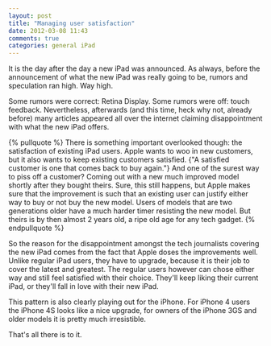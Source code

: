 ```yaml
---
layout: post
title: "Managing user satisfaction"
date: 2012-03-08 11:43
comments: true
categories: general iPad
---
```


It is the day after the day a new iPad was announced. As always, before the announcement of what the new iPad was really going to be, rumors and speculation ran high. Way high.

<!-- more -->

Some rumors were correct: Retina Display. Some rumors were off: touch feedback. Nevertheless, afterwards (and this time, heck why not, already before) many articles appeared all over the internet claiming disappointment with what the new iPad offers.

{% pullquote %}
There is something important overlooked though: the satisfaction of existing iPad users. Apple wants to woo in new customers, but it also wants to keep existing customers satisfied. {"A satisfied customer is one that comes back to buy again."} And one of the surest way to piss off a customer? Coming out with a new much improved model shortly after they bought theirs. Sure, this still happens, but Apple makes sure that the improvement is such that an existing user can justify either way to buy or not buy the new model. Users of models that are two generations older have a much harder timer resisting the new model. But theirs is by then almost 2 years old, a ripe old age for any tech gadget.
{% endpullquote %}

So the reason for the disappointment amongst the tech journalists covering the new iPad comes from the fact that Apple doses the improvements well. Unlike regular iPad users, they have to upgrade, because it is their job to cover the latest and greatest. The regular users however can chose either way and still feel satisfied with their choice. They'll keep liking their current iPad, or they'll fall in love with their new iPad.

This pattern is also clearly playing out for the iPhone. For iPhone 4 users the iPhone 4S looks like a nice upgrade, for owners of the iPhone 3GS and older models it is pretty much irresistible.

That's all there is to it.

